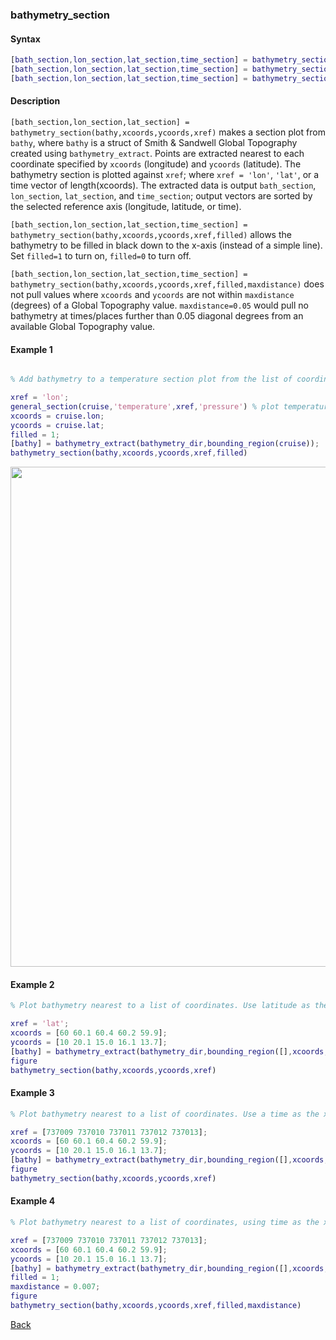 ### bathymetry_section

#### Syntax

```Matlab
[bath_section,lon_section,lat_section,time_section] = bathymetry_section(bathy,xcoords,ycoords,xref)
[bath_section,lon_section,lat_section,time_section] = bathymetry_section(bathy,xcoords,ycoords,xref,filled)
[bath_section,lon_section,lat_section,time_section] = bathymetry_section(bathy,xcoords,ycoords,xref,filled,maxdistance)
```
#### Description

``[bath_section,lon_section,lat_section] = bathymetry_section(bathy,xcoords,ycoords,xref)`` makes a section plot from ``bathy``, where ``bathy`` is a struct of Smith & Sandwell Global Topography created using ``bathymetry_extract``.  Points are extracted nearest to each coordinate specified by ``xcoords`` (longitude) and ``ycoords`` (latitude). The bathymetry section is plotted against ``xref``; where ``xref = 'lon'``, ``'lat'``, or a time vector of length(xcoords). The extracted data is output ``bath_section``, ``lon_section``, ``lat_section``, and ``time_section``; output vectors are sorted by the selected reference axis (longitude, latitude, or time).
 
``[bath_section,lon_section,lat_section,time_section] = bathymetry_section(bathy,xcoords,ycoords,xref,filled)`` allows the bathymetry to be filled in black down to the x-axis (instead of a simple line). Set ``filled=1`` to turn on, ``filled=0`` to turn off.

``[bath_section,lon_section,lat_section,time_section] = bathymetry_section(bathy,xcoords,ycoords,xref,filled,maxdistance)`` does not pull values where ``xcoords`` and ``ycoords`` are not within ``maxdistance`` (degrees) of a Global Topography value. ``maxdistance=0.05`` would pull no bathymetry at times/places further than 0.05 diagonal degrees from an available Global Topography value.

#### Example 1

```Matlab

% Add bathymetry to a temperature section plot from the list of coordinates stored in struct cruise:

xref = 'lon'; 
general_section(cruise,'temperature',xref,'pressure') % plot temperature section
xcoords = cruise.lon; 
ycoords = cruise.lat;
filled = 1;
[bathy] = bathymetry_extract(bathymetry_dir,bounding_region(cruise));
bathymetry_section(bathy,xcoords,ycoords,xref,filled)
```
<img src="https://user-images.githubusercontent.com/24570061/88436173-b8c50500-cdd1-11ea-8270-22930d42843c.png" width="800">

#### Example 2
```Matlab
% Plot bathymetry nearest to a list of coordinates. Use latitude as the x-axis:

xref = 'lat'; 
xcoords = [60 60.1 60.4 60.2 59.9]; 
ycoords = [10 20.1 15.0 16.1 13.7]; 
[bathy] = bathymetry_extract(bathymetry_dir,bounding_region([],xcoords,ycoords));
figure
bathymetry_section(bathy,xcoords,ycoords,xref)
```
#### Example 3
```Matlab
% Plot bathymetry nearest to a list of coordinates. Use a time as the x-axis:

xref = [737009 737010 737011 737012 737013]; 
xcoords = [60 60.1 60.4 60.2 59.9]; 
ycoords = [10 20.1 15.0 16.1 13.7]; 
[bathy] = bathymetry_extract(bathymetry_dir,bounding_region([],xcoords,ycoords));
figure
bathymetry_section(bathy,xcoords,ycoords,xref)
```
#### Example 4
```Matlab
% Plot bathymetry nearest to a list of coordinates, using time as the x-axis and shading bathymetry. Only return bathymetry values for timesteps within 0.007 degrees of a bathymetry node:

xref = [737009 737010 737011 737012 737013]; 
xcoords = [60 60.1 60.4 60.2 59.9]; 
ycoords = [10 20.1 15.0 16.1 13.7]; 
[bathy] = bathymetry_extract(bathymetry_dir,bounding_region([],xcoords,ycoords));
filled = 1;
maxdistance = 0.007;
figure
bathymetry_section(bathy,xcoords,ycoords,xref,filled,maxdistance)
```

[Back](https://github.com/lnferris/ocean_data_tools#adding-bathymetry-to-existing-plots-1)
